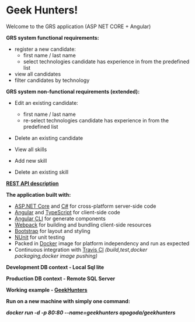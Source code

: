 Geek Hunters!
=============

Welcome to the GRS application (ASP NET CORE + Angular)

**GRS system functional requirements:**

*   register a new candidate:
    *   first name / last name
    *   select technologies candidate has experience in from the predefined list
*   view all candidates
*   filter candidates by technology

**GRS system non-functional requirements (extended):**

*   Edit an existing candidate:
    *   first name / last name
    *   re-select technologies candidate has experience in from the predefined list
*   Delete an existing candidate

*   View all skills
*   Add new skill
*   Delete an existing skill

**[REST API description](https://web.postman.co/collections/144825-253de76e-aff9-45de-a5b6-8158627e466d?workspace=b712cd2b-ee40-4828-816c-94d5302d9cfb#introduction)**

**The application built with:**

*   [ASP.NET Core](https://get.asp.net/) and [C#](https://msdn.microsoft.com/en-us/library/67ef8sbd.aspx) for cross-platform server-side code
*   [Angular](https://angular.io/) and [TypeScript](http://www.typescriptlang.org/) for client-side code
*   [Angular CLI](https://cli.angular.io//) for generate components
*   [Webpack](https://webpack.github.io/) for building and bundling client-side resources
*   [Bootstrap](http://getbootstrap.com/) for layout and styling
*   [NUnit](http://nunit.org/) for unit testing
*   Packed in [Docker](https://www.docker.com/) image for platform independency and run as expected
*   Continuous integration with [Travis CI](https://travis-ci.com/) _(build,test,docker packaging,docker image pushing)_

**Development DB context - Local Sql lite**

**Production DB context - Remote SQL Server**

**Working example - [GeekHunters](http://45.76.114.242/)**

**Run on a new machine with simply one command:**

**_docker run -d -p 80:80 --name=geekhunters apogoda/geekhunters_**